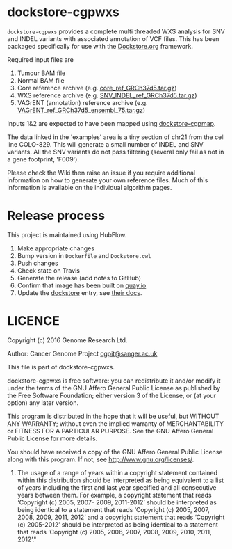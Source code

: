 dockstore-cgpwxs
======
`dockstore-cgpwxs` provides a complete multi threaded WXS analysis for SNV and INDEL variants with associated annotation of VCF files.  This has been packaged specifically for use with the [Dockstore.org](https://dockstore.org/) framework.

Required input files are

1. Tumour BAM file
2. Normal BAM file
3. Core reference archive (e.g. [core_ref_GRCh37d5.tar.gz](ftp://ftp.sanger.ac.uk/pub/cancer/dockstore/human/))
4. WXS reference archive (e.g. [SNV_INDEL_ref_GRCh37d5.tar.gz](ftp://ftp.sanger.ac.uk/pub/cancer/dockstore/human/))
5. VAGrENT (annotation) reference archive (e.g. [VAGrENT_ref_GRCh37d5_ensembl_75.tar.gz](ftp://ftp.sanger.ac.uk/pub/cancer/dockstore/human/))

Inputs 1&2 are expected to have been mapped using [dockstore-cgpmap](https://dockstore.org/containers/quay.io/wtsicgp/dockstore-cgpmap).

The data linked in the 'examples' area is a tiny section of chr21 from the cell line COLO-829.  This will generate a small number of INDEL and SNV variants.
All the SNV variants do not pass filtering (several only fail as not in a gene footprint, 'F009').

Please check the Wiki then raise an issue if you require additional information on how to generate your own reference files.  Much of this information is available on the individual algorithm pages.

Release process
===============
This project is maintained using HubFlow.

1. Make appropriate changes
2. Bump version in `Dockerfile` and `Dockstore.cwl`
3. Push changes
4. Check state on Travis
5. Generate the release (add notes to GitHub)
6. Confirm that image has been built on [quay.io](https://quay.io/repository/wtsicgp/dockstore-cgpmap?tab=builds)
7. Update the [dockstore](https://dockstore.org/containers/quay.io/wtsicgp/dockstore-cgpmap) entry, see [their docs](https://dockstore.org/docs/getting-started-with-dockstore).

LICENCE
=======

Copyright (c) 2016 Genome Research Ltd.

Author: Cancer Genome Project <cgpit@sanger.ac.uk>

This file is part of dockstore-cgpwxs.

dockstore-cgpwxs is free software: you can redistribute it and/or modify it under
the terms of the GNU Affero General Public License as published by the Free
Software Foundation; either version 3 of the License, or (at your option) any
later version.

This program is distributed in the hope that it will be useful, but WITHOUT
ANY WARRANTY; without even the implied warranty of MERCHANTABILITY or FITNESS
FOR A PARTICULAR PURPOSE. See the GNU Affero General Public License for more
details.

You should have received a copy of the GNU Affero General Public License
along with this program. If not, see <http://www.gnu.org/licenses/>.

1. The usage of a range of years within a copyright statement contained within
this distribution should be interpreted as being equivalent to a list of years
including the first and last year specified and all consecutive years between
them. For example, a copyright statement that reads ‘Copyright (c) 2005, 2007-
2009, 2011-2012’ should be interpreted as being identical to a statement that
reads ‘Copyright (c) 2005, 2007, 2008, 2009, 2011, 2012’ and a copyright
statement that reads ‘Copyright (c) 2005-2012’ should be interpreted as being
identical to a statement that reads ‘Copyright (c) 2005, 2006, 2007, 2008,
2009, 2010, 2011, 2012’."

